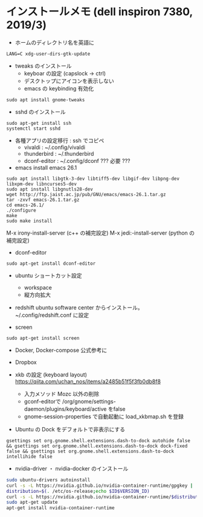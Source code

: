 # インストールメモ (dell inspiron 7380, 2019/3)


- ホームのディレクトリ名を英語に
```
LANG=C xdg-user-dirs-gtk-update
```

- tweaks のインストール
    - keyboar の設定 (capslock -> ctrl)
    - デスクトップにアイコンを表示しない
    - emacs の keybinding 有効化
```
sudo apt install gnome-tweaks
```
    

- sshd のインストール
```
sudo apt-get install ssh
systemctl start sshd
```

- 各種アプリの設定移行 : ssh でコピペ
  - vivaldi : ~/.config/vivaldi 
  - thunderbird : ~/.thunderbird
  - dconf-editor : ~/.config/dconf  ??? 必要 ???
- emacs install
emacs 26.1
```
sudo apt install libgtk-3-dev libtiff5-dev libgif-dev libpng-dev libxpm-dev libncurses5-dev
sudo apt install libgnutls28-dev
wget http://ftp.jaist.ac.jp/pub/GNU/emacs/emacs-26.1.tar.gz
tar -zxvf emacs-26.1.tar.gz
cd emacs-26.1/
./configure
make
sudo make install
```
M-x irony-install-server (c++ の補完設定)
M-x jedi:-install-server (python の補完設定)


- dconf-editor
```
sudo apt-get install dconf-editor
```

- ubuntu ショートカット設定
  - workspace
  - 縦方向拡大

- redshift 
  ubuntu software center からインストール。 ~/.config/redshift.conf に設定

- screen
```
sudo apt-get install screen
```

- Docker, Docker-compose
  公式参考に

- Dropbox

- xkb の設定 (keyboard layout)
    https://qiita.com/uchan_nos/items/a2485b51f5f3fb0db8f8
    - 入力メソッド Mozc 以外の削除
    - gconf-editorで /org/gnome/settings-daemon/plugins/keyboard/active をfalse 
    - gnome-session-properties で自動起動に load_xkbmap.sh を登録

- Ubuntu の Dock をデフォルトで非表示にする
```
gsettings set org.gnome.shell.extensions.dash-to-dock autohide false && gsettings set org.gnome.shell.extensions.dash-to-dock dock-fixed false && gsettings set org.gnome.shell.extensions.dash-to-dock intellihide false
```

- nvidia-driver ・ nvidia-docker のインストール
```bash
sudo ubuntu-drivers autoinstall
curl -s -L https://nvidia.github.io/nvidia-container-runtime/gpgkey |  sudo apt-key add -
distribution=$(. /etc/os-release;echo $ID$VERSION_ID)
curl -s -L https://nvidia.github.io/nvidia-container-runtime/$distribution/nvidia-container-runtime.list |  sudo tee /etc/apt/sources.list.d/nvidia-container-runtime.list
sudo apt-get update
apt-get install nvidia-container-runtime
```
